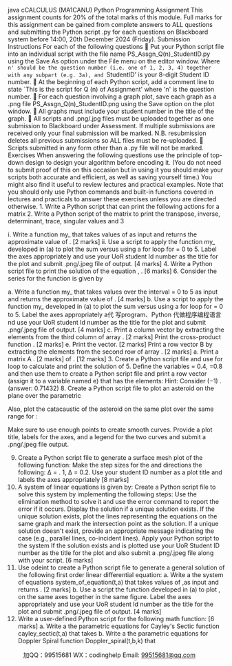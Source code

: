 java cCALCULUS (MA1CANU) 
Python Programming Assignment 
This assignment counts for 20% of the total marks of this module. Full marks for this 
assignment can be gained from complete answers to ALL questions and submitting the 
Python script .py for each questions on Blackboard system before 14:00, 20th 
December 2024 (Friday). 
Submission Instructions 
For each of the following questions 
 Put your Python script file into an individual script with the file name
PS_Assgn_Q(n)_StudentID.py using the Save As option under the File menu on
the editor window.
Where `n' should be the question number (i.e. one of 1, 2, 3, 4) together with any
subpart (e.g. 3a), and `StudentID' is your 8-digit Student ID number.
 At the beginning of each Python script, add a comment line to state `This is the
script for Q (n) of Assignment' where 'n' is the question number.
 For each question involving a graph plot, save each graph as a .png file
PS_Assgn_Q(n)_StudentID.png using the Save option on the plot window.
 All graphs must include your student number in the title of the graph.
 All scripts and .png/.jpg files must be uploaded together as one submission to
Blackboard under Assessment. If multiple submissions are received only your final
submission will be marked. N.B. resubmission deletes all previous submissions so
ALL files must be re-uploaded.
 Scripts submitted in any form other than a .py file will not be
marked.
Exercises 
When answering the following questions use the principle of top-down design to design 
your algorithm before encoding it. (You do not need to submit proof of this on this occasion 
but in using it you should make your scripts both accurate and efficient, as well as saving 
yourself time.) You might also find it useful to review lectures and practical examples. 
Note that you should only use Python commands and built-in functions covered in lectures 
and practicals to answer these exercises unless you are directed otherwise. 1. Write a Python script that can print the following actions for a matrix 
2. Write a Python script of the matrix 
to print the transpose, inverse, determinant, trace, singular values and 3
 
i. Write a function my_ that takes values of as input and returns the approximate 
value of . [2 marks] 
ii. Use a script to apply the function my_  developed in (a) to plot the sum 
versus using a for loop for = 0 to 5. Label the axes appropriately and use your UoR 
student Id number as the title for the plot and submit .png/.jpeg file of output. [4 marks] 
4. Write a Python script file to print the solution of the equation 
, . [6 marks] 
6. Consider the series for the function is given by 
 
a. Write a function my_ that takes values over the interval = 0 to 5 as input and 
returns the approximate value of . [4 marks] 
b. Use a script to apply the function my_ developed in (a) to plot the sum versus 
 using a for loop for  = 0 to 5. Label the axes appropriately a代 写program、Python
代做程序编程语言nd use your UoR student 
Id number as the title for the plot and submit .png/.jpeg file of output. [4 marks] 
c. Print a column vector by extracting the elements from the third column of array . 
 [2 marks] 
Print the cross-product function . [2 marks] 
e. Print the vector. [2 marks] 
Print a row vector B by extracting the elements from the second row of array   . 
 [2 marks] 
a. Print a matrix A . [2 marks] 
 of   . [12 marks] 
3. Create a Python script file and use for loop to calculate and print the solution of 
5. Define the variables = 0.4,  =0.8 and then use them to create a Python script file 
and print a row vector (assign it to a variable named e) that has the elements: 
Hint: Consider (−1)
. (answer: 0.71432) 
8. Create a Python script file to plot an asteroid on the plane over the parametric 
 
Also, plot the catacaustic of the asteroid on the same plot over the same range for  : 
 
 Make sure to use enough points to create smooth curves. Provide a plot title, labels 
 for the axes, and a legend for the two curves and submit a .png/.jpeg file output. 
 
9. Create a Python script file to generate a surface mesh plot of the following function: 
Make the step sizes for the    and    directions the following: ∆   =   . 1, ∆   = 0.2. Use your 
student ID number as a plot title and labels the axes appropriately [8 marks] 
10. A system of linear equations is given by: 
Create a Python script file to solve this system by implementing the following steps: 
 Use the elimination method to solve it and use the error command to report the error 
if it occurs. 
 Display the solution if a unique solution exists. 
 If the unique solution exists, plot the lines representing the equations on the same 
graph and mark the intersection point as the solution. 
 If a unique solution doesn't exist, provide an appropriate message indicating the 
case (e.g., parallel lines, co-incident lines). 
Apply your Python script to the system 
If the solution exists and is plotted use your UoR Student ID number as the title for 
the plot and also submit a .png/.jpeg file along with your script. [6 marks] 
 11. Use odeint to create a Python script file to generate a general solution of the following first 
order linear differential equation: 
a. Write a the system of equations system_of_equation(t,a) that takes values of ,as 
input and returns . [2 marks] 
b. Use a script the function developed in (a) to plot  ,  on the same axes 
together in the same figure. Label the axes appropriately and use your UoR student Id 
number as the title for the plot and submit .png/.jpeg file of output. [4 marks] 
12. Write a user-defined Python script for the following math function: [6 marks] 
a. Write a the parametric equations for Cayley's Sectic function cayley_sectic(t,a) that takes 
 b. Write a the parametric equations for Doppler Spiral function Doppler_spiral(t,b,k) that 

         
加QQ：99515681  WX：codinghelp  Email: 99515681@qq.com
